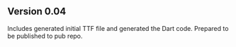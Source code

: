 ## Version 0.04

Includes generated initial TTF file and generated the Dart code. Prepared to be published to pub repo.